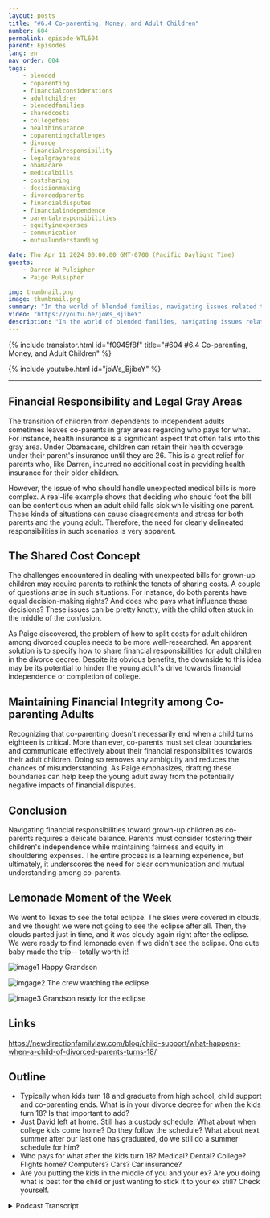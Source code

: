 ```yaml
---
layout: posts
title: "#6.4 Co-parenting, Money, and Adult Children"
number: 604
permalink: episode-WTL604
parent: Episodes
lang: en
nav_order: 604
tags:
    - blended
    - coparenting
    - financialconsiderations
    - adultchildren
    - blendedfamilies
    - sharedcosts
    - collegefees
    - healthinsurance
    - coparentingchallenges
    - divorce
    - financialresponsibility
    - legalgrayareas
    - obamacare
    - medicalbills
    - costsharing
    - decisionmaking
    - divorcedparents
    - financialdisputes
    - financialindependence
    - parentalresponsibilities
    - equityinexpenses
    - communication
    - mutualunderstanding

date: Thu Apr 11 2024 00:00:00 GMT-0700 (Pacific Daylight Time)
guests:
    - Darren W Pulsipher
    - Paige Pulsipher

img: thumbnail.png
image: thumbnail.png
summary: "In the world of blended families, navigating issues related to co-parenting adult children can be complex and challenging. Some familiar questions might center on the financial responsibility of each parent in relation to costs like college fees, health insurance, and other unforeseen expenses. This post examines the convolutions faced by co-parents, particularly with regards to shared-cost decisions and financial commitments to their adult children."
video: "https://youtu.be/joWs_BjibeY"
description: "In the world of blended families, navigating issues related to co-parenting adult children can be complex and challenging. Some familiar questions might center on the financial responsibility of each parent in relation to costs like college fees, health insurance, and other unforeseen expenses. This post examines the convolutions faced by co-parents, particularly with regards to shared-cost decisions and financial commitments to their adult children."
---
```


<div>
{% include transistor.html id="f0945f8f" title="#604 #6.4 Co-parenting, Money, and Adult Children" %}

{% include youtube.html id="joWs_BjibeY" %}
</div>

---

## Financial Responsibility and Legal Gray Areas

The transition of children from dependents to independent adults sometimes leaves co-parents in gray areas regarding who pays for what. For instance, health insurance is a significant aspect that often falls into this gray area. Under Obamacare, children can retain their health coverage under their parent's insurance until they are 26. This is a great relief for parents who, like Darren, incurred no additional cost in providing health insurance for their older children.

However, the issue of who should handle unexpected medical bills is more complex. A real-life example shows that deciding who should foot the bill can be contentious when an adult child falls sick while visiting one parent. These kinds of situations can cause disagreements and stress for both parents and the young adult. Therefore, the need for clearly delineated responsibilities in such scenarios is very apparent.

## The Shared Cost Concept

The challenges encountered in dealing with unexpected bills for grown-up children may require parents to rethink the tenets of sharing costs. A couple of questions arise in such situations. For instance, do both parents have equal decision-making rights? And does who pays what influence these decisions? These issues can be pretty knotty, with the child often stuck in the middle of the confusion.

As Paige discovered, the problem of how to split costs for adult children among divorced couples needs to be more well-researched. An apparent solution is to specify how to share financial responsibilities for adult children in the divorce decree. Despite its obvious benefits, the downside to this idea may be its potential to hinder the young adult's drive towards financial independence or completion of college.

## Maintaining Financial Integrity among Co-parenting Adults

Recognizing that co-parenting doesn't necessarily end when a child turns eighteen is critical. More than ever, co-parents must set clear boundaries and communicate effectively about their financial responsibilities towards their adult children. Doing so removes any ambiguity and reduces the chances of misunderstanding. As Paige emphasizes, drafting these boundaries can help keep the young adult away from the potentially negative impacts of financial disputes.

## Conclusion

Navigating financial responsibilities toward grown-up children as co-parents requires a delicate balance. Parents must consider fostering their children's independence while maintaining fairness and equity in shouldering expenses. The entire process is a learning experience, but ultimately, it underscores the need for clear communication and mutual understanding among co-parents.

## Lemonade Moment of the Week

 We went to Texas to see the total eclipse. The skies were covered in clouds, and we thought we were not going to see the eclipse after all. Then, the clouds parted just in time, and it was cloudy again right after the eclipse. We were ready to find lemonade even if we didn't see the eclipse. One cute baby made the trip-- totally worth it!

![image1](./image1.jpg)
Happy Grandson

![imgage2](./image2.jpg)
The crew watching the eclipse

![image3](./image3.jpg)
Grandson ready for the eclipse

## Links

https://newdirectionfamilylaw.com/blog/child-support/what-happens-when-a-child-of-divorced-parents-turns-18/

## Outline

* Typically when kids turn 18 and graduate from high school, child support and co-parenting ends. What is in your divorce decree for when the kids turn 18? Is that important to add? 
* Just David left at home. Still has a custody schedule. What about when college kids come home? Do they follow the schedule? What about next summer after our last one has graduated, do we still do a summer schedule for him?
* Who pays for what after the kids turn 18? Medical? Dental? College? Flights home? Computers? Cars? Car insurance? 
* Are you putting the kids in the middle of you and your ex? Are you doing what is best for the child or just wanting to stick it to your ex still? Check yourself.


<details>
<summary> Podcast Transcript </summary>

<p>﻿1</p>
<p>So do we pay their medical billsthe same way?</p>
<p>I'm trying.</p>
<p>We haven't figured. That out yet.</p>
<p>We still have.</p>
<p>And I think we still muddle through thisevery time.</p>
<p>Yeah, every time.</p>
<p>That's badbecause our kids our kids are like,</p>
<p>Do I ask Dad? Yes.</p>
<p>Emergency room visit. Because.</p>
<p>And it's funnybecause the kids always ask.</p>
<p>My adult kids,they say, Is that deductible?</p>
<p>Yeah. Yeah.</p>
<p>Can you tell me if the deductible. Right.</p>
<p>Yeah.</p>
<p>Hello, this is Darren.</p>
<p>And this is Paige.</p>
<p>And this is where Lemonade.</p>
<p>Where we talk about what happenswhen life through you, lemons.</p>
<p>You make some lemonade.</p>
<p>Maybe some weeks. It's lemons.</p>
<p>Yeah, some weeks it's just lemons.</p>
<p>Yeah.</p>
<p>On today's episode.</p>
<p>We are going to talk aboutco-parenting money and adult children.</p>
<p>Sounds interesting.</p>
<p>Okay, We're we're at a stagein our liveswhere of the ten kids that we have,we have one child left.</p>
<p>All the rest are adults. Yep.</p>
<p>We have two kids at home, but one is 18and one is 17.</p>
<p>And he will be graduating in a monthand a half.</p>
<p>Yeah.</p>
<p>So I know</p>
<p>Paige is going to have a rough time.</p>
<p>We're not getting a dog to fill the void.</p>
<p>Not yet.</p>
<p>No, not yet.</p>
<p>So. So with with a lot of changesin our lives, we we, we've runinto a couple of situations where,hey, co-parenting and moneyand then adult children to pay for thingslike weddings or collegeor even trips home to visit us.</p>
<p>All these things are are thingswe have to deal withthat most familiesdon't have to deal with.</p>
<p>When you've got co-parenting going onand things like that.</p>
<p>So it can get a little tricky.</p>
<p>It can.</p>
<p>And, you know,do you do you still work with your ex onthese things when your kids turn 18,or do you put the kids in the middleand go, well, I'm done paying for things,so maybe talk to your momor talk to your dad about that.</p>
<p>You know what I mean?</p>
<p>It's a it can be a tricky thing.</p>
<p>It can.</p>
<p>So you the research department ofwhere is eliminate, which is paid?</p>
<p>There's not a whole lot of information.</p>
<p>Usually I find several articles on what</p>
<p>I want to talk about for our podcast.</p>
<p>And there was not several articles.</p>
<p>In fact, the only article you found wasa was a law.</p>
<p>It was really a marketing thing.</p>
<p>It was like call one 800 lawyerand we'll help you with these.</p>
<p>And then it talked aboutwhy you would want to call them.</p>
<p>And you know,and it talked a little bit aboutyou know, in their in their state.</p>
<p>I don't remember what state this was in.</p>
<p>You know, whatwhat happens when a kid turns 18.</p>
<p>So the only thing I could find was like,read itarticles of peoplethat were talking about it.</p>
<p>But I didn't find any written publishedarticles on this topic.</p>
<p>So what spurred would spurred youto come up with this topic?</p>
<p>Was it something on Facebookor was it our own experience?</p>
<p>What was it? A Both.</p>
<p>Both.</p>
<p>We've had our own experience,which we will get into in a minute.</p>
<p>And then I looked on our</p>
<p>Facebook Blended Familiesgroup and people were talking about thisand how do we handle thiswhen the kid turns 18and they still need thingsand they still might need, you know,financial support or, you know, how do youhow are you dealing with this? So.</p>
<p>So so it is a little differentin each state.</p>
<p>But most states have a childis still underthe parenting agreement, which means childsupport is paid and splitcostson extracurriculars, whateverthe court order is.</p>
<p>But most of it is when they're 18and they graduate from collegeor a high school or 19 years old.</p>
<p>So yeah, you have to.</p>
<p>So we had one case where Julianne was 17when she graduated from high school,so we still had to payfor her extracurriculars for a couplemore months until she turned 18.</p>
<p>Right.</p>
<p>But in the case of many of our other kids,they actually turned 18well before they graduated.</p>
<p>But they were still partof the parenting agreementuntil they graduate from high school.</p>
<p>Yep, that is true.</p>
<p>So when that happens to your kids, whenyour child graduates from high school.</p>
<p>It's a party.</p>
<p>Is that it? That's it. You're done.</p>
<p>You're done.</p>
<p>That's it.</p>
<p>Like, you know what I mean?</p>
<p>Like, it's an interesting thing, so.</p>
<p>Well, you this is something that maybewhen you get divorced,when your kids are little,you do not thinkabout putting anything about thisin your divorce decree,about what happenswhen your child turns 18.</p>
<p>We we actually did in mine,we actually set up ait was called an educational trustfor the kidsbecause we knew they were wewe had the benefit of one of our kidswas already 17 when we got divorced.</p>
<p>So we knew, hey,</p>
<p>I got to pay for school or missions or,you know, weddings,whatever the case may be.</p>
<p>So we actually set up a trustand put money into that trust every monththat later on got dissolved,which turned out to be good and bad.</p>
<p>Right? Right.</p>
<p>Because if the trust was still there,then there's no questions.</p>
<p>When they're adults,the money's already been set aside.</p>
<p>But in your case,everything in the trust wasfrom your income, from your.</p>
<p>Well, because my ex didn'thave an income. Right.</p>
<p>But I'm just saying, you know,that changes over time.</p>
<p>Right. Yeah, that's true.</p>
<p>So I was kind of gladwhen it was dissolved because,you know,then it was more of an equal balance.</p>
<p>But now every timethere's an event like a wedding,you know, I'mnot communicating with my exhow much money I'm putting on.</p>
<p>Right.</p>
<p>Our kids get put in the middle.</p>
<p>Yeah, they do.</p>
<p>Instead of saying, Hey,there's a certain amount of moneyallocated for weddings from the trust, so.</p>
<p>Right.</p>
<p>It's it's a double edged,you know, there's benefits and.</p>
<p>And. Right.</p>
<p>So do you think it would be beneficialto put somethingspecific in the divorce decreefor when your kids turn 18?</p>
<p>I think so.</p>
<p>Do you think that's a good idea?</p>
<p>I think so.</p>
<p>It would alleviate some of the awkwardnessthat happens sometimes.</p>
<p>Yeah.</p>
<p>Becauselike I said, when your kids are little,you don't think about, okay, so your kidturns 18, your kid goes to college.</p>
<p>First of all, you have to decidewho's paying for college is a kid.</p>
<p>Pain is the mom pain?</p>
<p>Is that pain, Evil pain. Right.</p>
<p>Who's doing that then?</p>
<p>How about health insurance?</p>
<p>Is the personstill paying for health insurance?</p>
<p>What about when your kid goesto the doctor?</p>
<p>We will talk about thisand have a huge bill.</p>
<p>Are you splitting that?</p>
<p>So, yeah,let's talk about health insurance,because this one, this one'san interesting one because of Obamacare.</p>
<p>Now kids can stay on their parentsinsurance until they're 26 years old.</p>
<p>Correct.</p>
<p>Now, because I have to carry insurancefor the kids that are in the house,all the kids that are adultshave just stayed on my insurance.</p>
<p>That was in the court decreefor the for the parenting agreementthat I had to providehealth insurance for the kids.</p>
<p>But when they turned adult,it didn't cost me any moreto continue keeping them on my insurance.</p>
<p>Right.</p>
<p>So they just did.</p>
<p>Yeah, but what that meansis that's until they're 26.</p>
<p>So if they do get a big billand we haven't met our deductible yet,who's going to pay for that?</p>
<p>Who's going to pay for that?</p>
<p>So, yeah, these are allthese are all questions that I like</p>
<p>I said, when you're getting divorcedand you have little kids,you don't think about any of these things,but it's going to comeand you got to figure it out.</p>
<p>Well, but they're adults now.</p>
<p>So because our child turned 18,they now have to payfor their medical insuranceand their medical bills.</p>
<p>And. No, but what about when they're 25?</p>
<p>Well, that's different.</p>
<p>That's At what age is it different?</p>
<p>Well, we have always kind of had a for us,like we pay for the kidscell phone, even through college.</p>
<p>We've paid for them.</p>
<p>When for us, it was when you get married,if you're if you'reresponsible enough to get married,you can pay your own phone bill.</p>
<p>Or when you graduate from college.</p>
<p>Or when you graduate from college,that's kind of been our boundary, right?</p>
<p>Like we'll pay for your cell phoneand we pay, you know, obviouslythey're on our medical insurance.</p>
<p>So do we pay their medical billsthe same way?</p>
<p>I'm trying.</p>
<p>But we haven't figured. That out yet.</p>
<p>We still have.</p>
<p>I think we still muddle through thisevery time.</p>
<p>Yeah, every time. That's badbecause ourkids our kids are like, Do I ask Dad? Yes.</p>
<p>Emergency room visit becauseand it's funny because the kids always askmy adult kids, they say, Is it deductible?</p>
<p>Yeah. Yeah.</p>
<p>Can you tell me if the deductible.</p>
<p>Right. Yeah.</p>
<p>So yeah, it's it's interesting.</p>
<p>Okay. So, so.</p>
<p>That's something we, we probably shouldhave established with the kids up front.</p>
<p>Right. Look, will pay.</p>
<p>I'll pay for your insurance, but I'm notpaying for your medical bills or am intel.</p>
<p>But then is that a decent.</p>
<p>Does that dis what's the right word?</p>
<p>Demotivate them from finishing college.</p>
<p>We say.</p>
<p>I don't think so,but let's talk about that for a second.</p>
<p>Okay.</p>
<p>So something that happened withus so with us recently isour daughter who's in college.</p>
<p>She was coming home at Christmasand your exsaid,can you please pay for half of her flight?</p>
<p>Right.</p>
<p>And so this was a this was an interestingone for us because we were like,normally we would be like, sure,no problem.</p>
<p>But the flight had already been booked.</p>
<p>We didn't have any input.</p>
<p>You could have used points like,you know, all those things.</p>
<p>We were like, do you know? I mean, like.</p>
<p>So yeah, there was almost like thisassumption, Well, you have to payhalf, right?</p>
<p>And I think it was justbecause I don't think it was anything.</p>
<p>It wasn't malicious. Malicious?</p>
<p>No, It was just like, well,this is what we do.</p>
<p>We split these thingsand then we were sitting there going,</p>
<p>Well, you know, if, if I if we're goingto be asked to pay for thingswhich we don't have a problem with that,do weget some input on that type of thing.</p>
<p>Do we get an input onhow much the flight is?</p>
<p>I could use.</p>
<p>Pointsor or when the flight comes in. Right.</p>
<p>So we get it. Do we get any say?</p>
<p>And then another thing that happenedvery shortly after that when we were stilltrying to decide if we were goingto, you know, reimburseyour ex,that that same daughter went to.</p>
<p>She she had an emergency.</p>
<p>She had an emergency. She went to theshe went to the E.R..</p>
<p>And of course, at the beginningof the year, when the deductibleis zero, Right.</p>
<p>Where we haven'tgot any part of the deductible. Yes.</p>
<p>So she went to the E.R.and it was I think the total bill ended upbeing 500 and something dollars.</p>
<p>And so then we were like, okay, sodo we nowask your ex to pay for half of that?</p>
<p>Do we just you know what I mean?</p>
<p>Like, we werewe were sitting here in this.</p>
<p>Conundrum.</p>
<p>Conundrum of and I think we'veprobably been in this conundrum before,but it's beenbecause there was a such a big.</p>
<p>Age, there's a six year gap.</p>
<p>We have forgotten what we werewhat we did.</p>
<p>Well, early part of meon the on the health insurance side,we always meet our deductiblewith as many people as we have on there.</p>
<p>Yeah,but that's not going to be the casecoming up soon, right, Because.the less people we have. On it,we have on it.</p>
<p>So in the past it's like, well,we're going to meet the deductible anyway.</p>
<p>We might as well just pay it becausewe're going to hit the deductible, right?</p>
<p>So right stuff.</p>
<p>But that's not going to be the casemoving forward.</p>
<p>Right?</p>
<p>Because so we kind ofwe kind of just made the decision that,well, if we'll pay the medical billand even our daughter was like,she didn't want to ask usif we were paying.</p>
<p>So she called and she was like,</p>
<p>So I got a noticethat this is overdue,so I need to pay that right.</p>
<p>Our kids are so they're so funny.</p>
<p>They won't just come out and say,</p>
<p>Can you pay this?</p>
<p>Or are you or are you paying this?</p>
<p>You know, just are you going to pay thisor do I need to pay this?</p>
<p>So we told her, we'll take care of it.</p>
<p>She's 18.</p>
<p>Of course we'll take care of it.</p>
<p>So I think we decided that.</p>
<p>If we decided on a case by casebasis, case.</p>
<p>By case, I guess I don't know.</p>
<p>But we decidedthat we were not going to reimburse her exfor the plane flightbecause we're still payingfor medical insuranceand the medical bills.</p>
<p>So we thought that was fair.</p>
<p>I don't know.</p>
<p>It's funny because nothing's written down.</p>
<p>No, because this is outsidethe realm of the parenting group.</p>
<p>Yeah. So that's a good question.</p>
<p>I don't want to have anythingwritten down. Right.</p>
<p>Because that becomes some kind of legal</p>
<p>I don't knowif that was a legal contract,but there's expectations there.</p>
<p>Right?</p>
<p>So this one's.</p>
<p>And dental, we still pay for dentalfor kids with college kids.</p>
<p>We pay for their phones.</p>
<p>So well, not. To a certain point.</p>
<p>Then theythey have to start reimbursing us.</p>
<p>They can see, you know, I'm sayingin college, we pay for their phones.</p>
<p>Yeah, yeah, we pay for their phones,we pay for their dental,but yes, like we said,when you get marriedor you graduate college,you got to start.</p>
<p>But we're not paying for college.</p>
<p>We do not pay for college.</p>
<p>We pay for one year of college.</p>
<p>Right after our kidsget back from their mission.</p>
<p>We pay forfor a year of tuition for college.</p>
<p>Yeah. So this is this one's a tough one.</p>
<p>I wonder how the kids feel, because beforeall this stuff has been taken care offor them, because it'sbeen part of the parenting agreementright now, there's a lot of foggy</p>
<p>D things in the middle, and now they'rein the middle trying to navigate this.</p>
<p>So I wonder how that is for them.</p>
<p>I mean, our kids don't even payfor their own gas, which some of you mayjust be gasping rightnow, thinking our kids are entitled.</p>
<p>They are.</p>
<p>They are entitled.</p>
<p>But the reason why,especially for your kids, iswe pay for we have the car,we pay for the repairs, we payfor the registration, and then your expays that pays for their gas.</p>
<p>Right.</p>
<p>And that was that's an agreementthat we have with.</p>
<p>Right. With my spouse in agreement</p>
<p>And yeah.</p>
<p>So now like I can't remember what we didwith our other we're not I mean I'mnot I'm really not paying for their gaswhen they come home and use our cars.</p>
<p>I read an agreement about that. Yeah.</p>
<p>So this is an interesting onebecause I don't think any of our kidshave come homeafter their first year for that summer.</p>
<p>Most of them after their first yearof college, they went off on a mission.</p>
<p>I'm trying to think so.</p>
<p>We have a daughter coming homethis summer and she's going to be working.</p>
<p>Yeah.</p>
<p>And we don't have a carfor her to use by herself.</p>
<p>She has to share with her brothers. Yeah.</p>
<p>So that out.</p>
<p>They got to figure that out.</p>
<p>Yeah. She's not,she's not plan on the car.</p>
<p>She's plan B onthe car. Yeah. Right. Right.</p>
<p>So this,this summer is going to bean interesting summerwhen it comes to figuring out who's payingfor gas, who's paying for that.</p>
<p>And yeah, there's a point where I have tosay, well, you know, you're an adult,you're making you're using the car to gomake money.</p>
<p>You should be paying for your own gas.</p>
<p>Yeah. I'm not going to make you payfor insurance.</p>
<p>No, of course not.</p>
<p>Because they're. Using. One of our cars.</p>
<p>And I mean, that's up to her If she wantsto talk to her mom about paying gas.</p>
<p>Right. Like,but we're not paying for our gas.</p>
<p>But yeah, so that's an interest. So yeah.</p>
<p>And things like that, like,you know, if they need if they're.</p>
<p>So what if she comes home.</p>
<p>Okay, She's 18, almost 19.</p>
<p>She turned 19 next weekand says my computer broke.</p>
<p>I need a new computer. that's too bad.</p>
<p>So she would have to buy her own computer.</p>
<p>I'll help her. I'll help her select one.</p>
<p>But she's got to buy her own computer.</p>
<p>She's got plenty of money to do that.</p>
<p>Yeah, that's true. So?</p>
<p>So if our kids have their own,if they have a good enoughlittle pot in the bank.</p>
<p>Well, and then the other side isif they don't have enough money,then I'm like, dumb.</p>
<p>Why don't you have enough money?</p>
<p>You should have, you should have.</p>
<p>You can use one of our computers,but not a laptop.</p>
<p>You can use one of the computersin the kitchen or.</p>
<p>Okay, so likeif our kids that are in high school,we give them a right when they'rewhatever age we give them a phone.our kids a cell phone right.</p>
<p>And ifit says if it's a really terrible phone,maybe we eventually upgrade themto something slightly better,but nothing morethan a couple of hundred dollars.</p>
<p>I think it's</p>
<p>I don't understand when kids, teenagers,are walking around with 1500 dollarsphones.</p>
<p>I don't understand that.</p>
<p>But most of the timewe don't buy him a phone.</p>
<p>They just use our old phones. Yes.</p>
<p>And that's why I was saying, like Sam,his phone broke.</p>
<p>He got into a hot tub with his phoneand we said, okay, well, here'sour old phones that you can choose fromor you can go buy.</p>
<p>Your. Own, your own.</p>
<p>And he chose to go buy his own.</p>
<p>I mean, it's not a great phone at all,but that's what. He chose.</p>
<p>And that's what we would still do.</p>
<p>Like David right now,he also has a phone that is brokenbecause he dropped it or something. How?</p>
<p>And we were like,</p>
<p>Well, here are your options.</p>
<p>You can.</p>
<p>He chose to just stickwith what he has. Yes.</p>
<p>But he does he it's it's I thinkhe's at the point of no return right nowbecause it's not even charging. So he</p>
<p>I think he wants your old phone about nowbecause he doesn't want to buy one.</p>
<p>And we were like that's fine.</p>
<p>Choose from the plethora of old phoneswe have here.</p>
<p>So maybe that'swhat we do with our adult children too.</p>
<p>If, if they need something,we're like, Well, this is what we have.</p>
<p>This is what we're offering.</p>
<p>If it's not, you know what.</p>
<p>You have, It's not what you want.</p>
<p>Then go take care of ityourself. Yes, yes.</p>
<p>And we don't like to buy our kidscomputers, especially if they'regoing to go on a mission, becausewhen that will get them a computer,when they get back from their mission.</p>
<p>Yeah. Things change so quick. Yeah.</p>
<p>And that's always kind of a present.</p>
<p>We've got the kidswhen they get back from their mission,we do buy them a new computeranyway, so.</p>
<p>Yeah, but car insurance,</p>
<p>I mean, we we still payall the car insurancewell.</p>
<p>And we pay car insurance before and,and thenwe got reimbursed sometimes or No,we never did not Car insurance.</p>
<p>No, never.</p>
<p>No. No. I think that was injured.</p>
<p>I think that was in your divorce decreethat you would take care of the cars,right? No.it's not. It's not. We just did.</p>
<p>We just did. Okay.</p>
<p>Okay. Well, that's interesting.</p>
<p>Yeah. So, yeah, we we.</p>
<p>So this is a tough one for for adults.</p>
<p>And you know what? Frankly, I thinkour society today has been cateringto these young adults too muchbecause look at how many peopletheir kids are in collegeand they still pay for everything.</p>
<p>So I can't imagine how it iswith the co-parentingwhen you get that, because you haveno there's no legal responsibility.</p>
<p>Right.</p>
<p>Once they're 18 and graduatedfrom high school or 19, that's yeah.</p>
<p>Ah, you don't have to pay for anything.</p>
<p>Right.</p>
<p>And like I said, I think that at timesthat puts the kids in the middlebecause they know that that legalresponsibility is gone, is gone.</p>
<p>And now they're like.</p>
<p>Well, this can this can alsomothers have things like kidsplaying their parents against each other.</p>
<p>Hey, I need $400 for this thing at school.</p>
<p>And then they go to the other parentand ask for the same 400.</p>
<p>Yeah.</p>
<p>Well, good for them if they figure that.</p>
<p>All right.</p>
<p>You know, I'm going to I'm going to visit</p>
<p>Mom more than dadbecause Mom's actually paying for things.</p>
<p>That might happen.</p>
<p>Well, it yeah, absolutely might happen.</p>
<p>It might happen.</p>
<p>But yeah, it's very interesting.</p>
<p>But we have to be very carefulabout putting kids in the middle,because sometimes you make decisions aboutare you making the decisionbecause best for the child or are youmaking that decision because you're tryingto still stick it to your ex?</p>
<p>Do you I mean, be careful.</p>
<p>These are don't I know.</p>
<p>But I'm just saying I think you can stillget in the middle of that.</p>
<p>Your and do you know what I mean of thatstill like.</p>
<p>Well just because they turn 18.</p>
<p>Yeah you know flip of a switcheven though legally Right.</p>
<p>That was interestingso when I was told me they have aa nephew that is Down's syndrome.</p>
<p>So when he turns 18, he's an adult.</p>
<p>So the parents had to go to court to,to actually, you know, get rid of his.</p>
<p>I know what's the right word.</p>
<p>He can't take care of himself.</p>
<p>So he had. Guardianship.</p>
<p>So yeah, guardianship.</p>
<p>So his parents had to do thatwhen he was 18.</p>
<p>Otherwise they had no say in what to me,that's, you know, interesting.</p>
<p>Just on your birthday, all of a suddenyour parents have no guardianshipover you at all anymore.</p>
<p>Yeah, yeah, it's kind of crazy.</p>
<p>So and then there's the issue of, like,</p>
<p>David is is our last one at home.</p>
<p>Right?</p>
<p>He he's going to beis he's going to be a senior next year.</p>
<p>So we, we have you have always come upwith the schedule Right.</p>
<p>And then your ex approves it and andyou know you you know we change things.</p>
<p>As they. Negotiateand we were talking to our collegedaughter who's coming home.</p>
<p>And you had mentioned her.</p>
<p>You were like, yeah, I only have to doone more summer scheduled this summerbecause then next summer David will be 18,he'll be graduated.</p>
<p>And she was like,</p>
<p>Why aren't you going to do a schedule?</p>
<p>And you're like, No, don't have to.</p>
<p>And she goes,</p>
<p>That's just that's that stress.</p>
<p>I think that stresses them outbecause if there's a schedule,then they're not hurting anyone'sfeelings.</p>
<p>They're just going to follow the schedule.</p>
<p>And well.</p>
<p>In our adult childrenthat are already out,they take advantage of that schedulethat we have with the younger kids thatare under the parenting agreement still,because they just follow it.</p>
<p>They just do whateverthe hell not. It's not asstrict as you know. No.</p>
<p>But the older they get, the lessthey follow it.</p>
<p>But they</p>
<p>I think they still appreciate thatwe had itand so that they could follow</p>
<p>It makes things a lot easier.</p>
<p>Like, okay, we'll be with you Mondayand Tuesday and then we'll be with mom,you know, Wednesday and Thursdaylike that.</p>
<p>Just it makes things a little easier.</p>
<p>So this is going to be very interestingnext year.</p>
<p>Yeah, she said, she says,well she goes, if it were meshe was, I would make up a schedule.</p>
<p>I mean like just like, here'sthe schedule that I'm going to.</p>
<p>So we'll see.</p>
<p>We'll see what she does this summerbecause she doesn't have to adhereto the schedule that we come up.</p>
<p>She doesn't I think she plansto mostly follow it, but but be a little.</p>
<p>Flex, you. Know, flexible.</p>
<p>Yeah, I think that that's what she's.</p>
<p>So this is an interesting transitionfor us.</p>
<p>It really is.</p>
<p>It really is.</p>
<p>I'm excited about the transition.</p>
<p>I think I've more excited than you are.</p>
<p>Yeah.</p>
<p>When we were just walking todayand I said in five months,half the time we're going to be.</p>
<p>Empty.</p>
<p>Nest, empty nesters,which I know a lot of blended families.</p>
<p>You've been doing that for years and yearswhile we've always had Sam full time.</p>
<p>So we've alwayswe've always had somebody here.</p>
<p>So it's going to be new for us to be.</p>
<p>And I'm just like.</p>
<p>And then nine months later.</p>
<p>David Yeah, or a year later, a year.</p>
<p>Later, yeah.</p>
<p>David David's going to be gone.</p>
<p>Will be full time empty nesters.</p>
<p>Yeah, well,our grandkids were coming to visit.</p>
<p>That's right.</p>
<p>And as you can see,if what you need to take away fromthis episodeis we really don't have things worked out.</p>
<p>No. As wehave told you in many of our episodes,we are not experts now.</p>
<p>We are. Living free.</p>
<p>We are just sharing our experiencesas we're going through it.</p>
<p>And as you can tell,even though we have done this wholeadult thing, how many timeswe're still like, What should we do?</p>
<p>How do we handle this?</p>
<p>Like. Well,sometimes it depends on the kid.</p>
<p>Yeah, yeah, for sure. Sometimes it does.</p>
<p>So yeah.</p>
<p>So we are juststill trying to figure it out.</p>
<p>Still trying to figure it out.</p>
<p>All right.</p>
<p>Or lemonade.</p>
<p>More of the week has to do with a oncein a lifetime experience, At least for me.</p>
<p>This is something</p>
<p>I've always wanted to experience.</p>
<p>Yes. So, Darren, was he really wantedto go see the total eclipse now?</p>
<p>I was hesitant, Yeah, becausewe got back the week of the total eclipseor the week before, I guess.</p>
<p>Anyway,we got back from Europe on a Tuesday nightand you wanted tothen leave on Saturdaymorning at 5:30 a.m.to leave againto go to Texas to see the eclipse.</p>
<p>And I was just like,boy. Well, I just want you to experienceseeing a stack of rocksat Stonehenge and then seeing a big rockmove in front of the sun.</p>
<p>That's all I wanted.</p>
<p>You know,exhilarating.</p>
<p>Seeing the stack of rocks at Stonehenge.</p>
<p>Exhilarating.</p>
<p>Well, what about the big rockin front of the sun?</p>
<p>That was cool.</p>
<p>That was.</p>
<p>That was actually very. That was.</p>
<p>It was awesome.</p>
<p>But I am I am glad that we decidedto do it because it was so it was funny.</p>
<p>We get there and, you know, luckilythe total eclipse was in Austin,where our grandbaby is and our.</p>
<p>Daughter, son and daughter. In law.</p>
<p>And then we had another daughterand her husband comingbecause they wanted to see the eclipse.</p>
<p>So we were going to be visitingwith them for the weekend.</p>
<p>But the morning of the eclipse.</p>
<p>It was cloudy. Complete cloud cover.</p>
<p>And we're sitting there goingand our son in law said,we're not going to get to see it.</p>
<p>And I you know, I was just like,you know what?</p>
<p>It's still been a great weekend.</p>
<p>We have been ableto spend this weekend with hergrandbaby is just about the cutest thingon the planet. He's so cute.</p>
<p>Now check out our website.</p>
<p>You can see pictures.he's adorable.</p>
<p>And we got to spend time with our kids.</p>
<p>And so it was great.</p>
<p>And then like 30 minutesbefore the total eclipse,the clouds part completely.</p>
<p>Yeah. I was.</p>
<p>Pretty angry until about 10 minutesafter the eclipseclouds back like,</p>
<p>It wasit was much more moving than I thoughtit was going to be.</p>
<p>It was. It was it was really cool.</p>
<p>I mean, it got dark,</p>
<p>The birds stopped chirping.</p>
<p>It was cool.</p>
<p>It was super cool. So cool.</p>
<p>But even if we would have not have seenthe eclipse,we still got to spend timewith our family, play with that keyboard.</p>
<p>If you like today's episode.</p>
<p>Give us five stars on iTunes, Spotify,</p>
<p>Google.</p>
<p>And head to Facebook and like us.</p>
<p>And check out our blogat wheresthelemonade.org.</p>
<p>Where you can leavequestions and comments.</p>
<p>Add. But most of all.</p>
<p>Go outand make some lemonade. You betcha, baby.</p>

</details>

